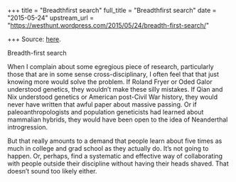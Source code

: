 +++
title = "Breadthfirst search"
full_title = "Breadthfirst search"
date = "2015-05-24"
upstream_url = "https://westhunt.wordpress.com/2015/05/24/breadth-first-search/"

+++
Source: [here](https://westhunt.wordpress.com/2015/05/24/breadth-first-search/).

Breadth-first search

When I complain about some egregious piece of research, particularly
those that are in some sense cross-disciplinary, I often feel that that
just knowing more would solve the problem. If Roland Fryer or Oded Galor
understood genetics, they wouldn’t make these silly mistakes. If Qian
and Nix understood genetics or American post-Civil War history, they
would never have written that awful paper about massive passing. Or if
paleoanthropologists and population geneticists had learned about
mammalian hybrids, they would have been open to the idea of Neanderthal
introgression.

But that really amounts to a demand that people learn about five times
as much in college and grad school as they actually do. It’s not going
to happen. Or, perhaps, find a systematic and effective way of
collaborating with people outside their discipline without having their
heads shaved. That doesn’t sound too likely either.



